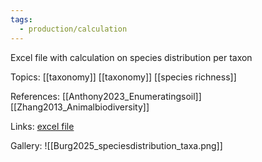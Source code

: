 ```yaml
---
tags:
  - production/calculation
---
```

Excel file with calculation on species distribution per taxon

Topics:
[[taxonomy]] 
[[taxonomy]] 
[[species richness]] 

References:
[[Anthony2023_Enumeratingsoil]]
[[Zhang2013_Animalbiodiversity]]

Links:
[excel file](file:\\\C:\Users\aburg\Documents\calculations\species_count.xlsx)

Gallery:
![[Burg2025_speciesdistribution_taxa.png]]